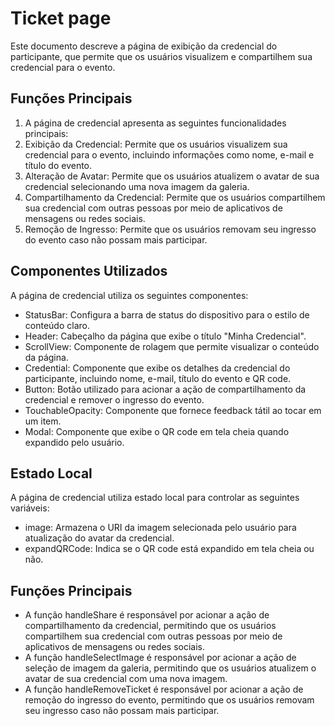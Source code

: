# Ticket page

Este documento descreve a página de exibição da credencial do participante, que permite que os usuários visualizem e compartilhem sua credencial para o evento.

## Funções Principais
1. A página de credencial apresenta as seguintes funcionalidades principais:
2. Exibição da Credencial: Permite que os usuários visualizem sua credencial para o evento, incluindo informações como nome, e-mail e título do evento.
3. Alteração de Avatar: Permite que os usuários atualizem o avatar de sua credencial selecionando uma nova imagem da galeria.
4. Compartilhamento da Credencial: Permite que os usuários compartilhem sua credencial com outras pessoas por meio de aplicativos de mensagens ou redes sociais.
5. Remoção de Ingresso: Permite que os usuários removam seu ingresso do evento caso não possam mais participar.

## Componentes Utilizados
A página de credencial utiliza os seguintes componentes:

- StatusBar: Configura a barra de status do dispositivo para o estilo de conteúdo claro.
- Header: Cabeçalho da página que exibe o título "Minha Credencial".
- ScrollView: Componente de rolagem que permite visualizar o conteúdo da página.
- Credential: Componente que exibe os detalhes da credencial do participante, incluindo nome, e-mail, título do evento e QR code.
- Button: Botão utilizado para acionar a ação de compartilhamento da credencial e remover o ingresso do evento.
- TouchableOpacity: Componente que fornece feedback tátil ao tocar em um item.
- Modal: Componente que exibe o QR code em tela cheia quando expandido pelo usuário.

## Estado Local
A página de credencial utiliza estado local para controlar as seguintes variáveis:

- image: Armazena o URI da imagem selecionada pelo usuário para atualização do avatar da credencial.
- expandQRCode: Indica se o QR code está expandido em tela cheia ou não.

## Funções Principais
- A função handleShare é responsável por acionar a ação de compartilhamento da credencial, permitindo que os usuários compartilhem sua credencial com outras pessoas por meio de aplicativos de mensagens ou redes sociais.
- A função handleSelectImage é responsável por acionar a ação de seleção de imagem da galeria, permitindo que os usuários atualizem o avatar de sua credencial com uma nova imagem.
- A função handleRemoveTicket é responsável por acionar a ação de remoção do ingresso do evento, permitindo que os usuários removam seu ingresso caso não possam mais participar.